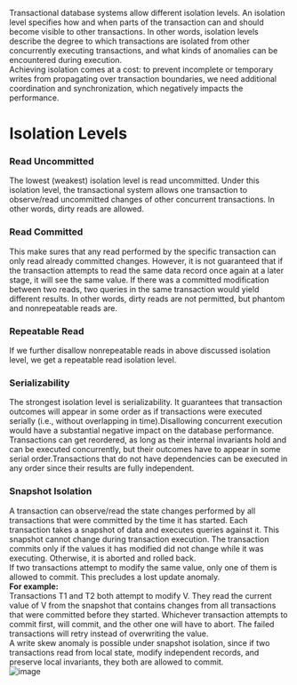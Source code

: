 Transactional database systems allow different isolation levels. An isolation level specifies how and when parts of the transaction can and should become visible to other transactions. In other words, isolation levels describe the degree to which transactions are isolated from other concurrently executing transactions, and what kinds of anomalies can be encountered during execution.  
Achieving isolation comes at a cost: to prevent incomplete or temporary writes from propagating over transaction boundaries, we need additional coordination and synchronization, which negatively impacts the performance.
# Isolation Levels
### Read Uncommitted
The lowest (weakest) isolation level is read uncommitted. Under this isolation level, the transactional system allows one transaction to observe/read uncommitted changes of other concurrent transactions. In other words, dirty reads are allowed.

### Read Committed
This make sures that any read performed by the specific transaction can only read already committed changes. However, it is not guaranteed that if the transaction attempts to read the same data record once again at a later stage, it will see the same value. If there
was a committed modification between two reads, two queries in the same transaction would yield different results. In other words, dirty reads are not permitted, but phantom and nonrepeatable reads are.

### Repeatable Read
If we further disallow nonrepeatable reads in above discussed isolation level, we get a repeatable read isolation level.

### Serializability
The strongest isolation level is serializability. It guarantees that transaction outcomes will appear in some order as if transactions were executed serially (i.e., without overlapping in time).Disallowing concurrent execution would have a substantial negative impact on
the database performance.   
Transactions can get reordered, as long as their internal invariants hold and can be executed concurrently, but their outcomes have to appear in some serial order.Transactions that do not have dependencies can be executed in any order since their results are fully independent.

### Snapshot Isolation
A transaction can observe/read the state changes performed by all transactions that were committed by the time it has started. Each transaction takes a snapshot of data and executes queries against it. This snapshot cannot change during transaction execution. The
transaction commits only if the values it has modified did not change while it was executing. Otherwise, it is aborted and rolled back.  
If two transactions attempt to modify the same value, only one of them is allowed to commit. This precludes a lost update anomaly.  
__For example:__  
Transactions T1 and T2 both attempt to modify V. They read the current value of V from the snapshot that contains changes from all transactions that were committed before they started. Whichever transaction attempts to commit first,
will commit, and the other one will have to abort. The failed transactions will retry instead of overwriting the value.  
A write skew anomaly is possible under snapshot isolation, since if two transactions read from local state, modify independent records, and preserve local invariants, they both are allowed to commit.  
![image](https://github.com/yadavraganu/databases/assets/77580939/ea15b9ab-e2fe-4b5d-83d7-141a99244a7f)
